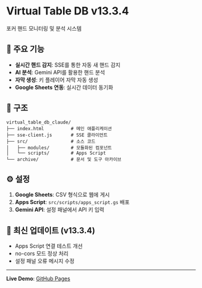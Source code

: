 # Virtual Table DB v13.3.4

포커 핸드 모니터링 및 분석 시스템

## 🚀 주요 기능

- **실시간 핸드 감지**: SSE를 통한 자동 새 핸드 감지
- **AI 분석**: Gemini API를 활용한 핸드 분석
- **자막 생성**: 키 플레이어 자막 자동 생성
- **Google Sheets 연동**: 실시간 데이터 동기화

## 📂 구조

```
virtual_table_db_claude/
├── index.html          # 메인 애플리케이션
├── sse-client.js       # SSE 클라이언트
├── src/                # 소스 코드
│   ├── modules/        # 모듈화된 컴포넌트
│   └── scripts/        # Apps Script
└── archive/            # 문서 및 도구 아카이브
```

## ⚙️ 설정

1. **Google Sheets**: CSV 형식으로 웹에 게시
2. **Apps Script**: `src/scripts/apps_script.gs` 배포
3. **Gemini API**: 설정 패널에서 API 키 입력

## 🔧 최신 업데이트 (v13.3.4)

- Apps Script 연결 테스트 개선
- no-cors 모드 정상 처리
- 설정 패널 오류 메시지 수정

---

**Live Demo**: [GitHub Pages](https://garimto81.github.io/virtual_table_db_claude/)